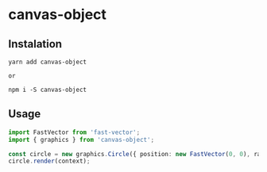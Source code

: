 # canvas-object

## Instalation
```shell script
yarn add canvas-object

or

npm i -S canvas-object
```

## Usage
```typescript
import FastVector from 'fast-vector';
import { graphics } from 'canvas-object';

const circle = new graphics.Circle({ position: new FastVector(0, 0), radius: 10 });
circle.render(context);
```
